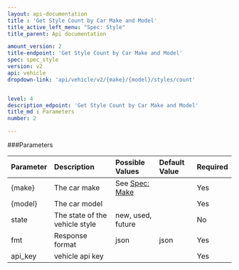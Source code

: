 ```yaml
---
layout: api-documentation
title : 'Get Style Count by Car Make and Model'
title_active_left_menu: "Spec: Style"
title_parent: Api documentation

amount_version: 2
title-endpoint: 'Get Style Count by Car Make and Model'
spec: spec_style
version: v2
api: vehicle
dropdown-link: 'api/vehicle/v2/{make}/{model}/styles/count'


level: 4
description_edpoint: 'Get Style Count by Car Make and Model'
title_md : Parameters
number: 2

---
```


###Parameters

| Parameter  | Description                           | Possible Values   | Default Value | Required |
|:-----------|:--------------------------------------|:----------------- |:------------- |:-------- |
| {make} 	 | The car make 				      	 | See [Spec: Make](/api-documentation/vehicle/spec_make/v2/01_list_of_makes/api-description.html) | | Yes |
| {model} 	 | The car model 			 			 | 					 |				 | Yes	    |
| state	     | The state of the vehicle style        | new, used, future | 	             | No       |
| fmt        | Response format                       | json              | json          | Yes      |
| api_key    | vehicle api key                       |                   |               | Yes      |